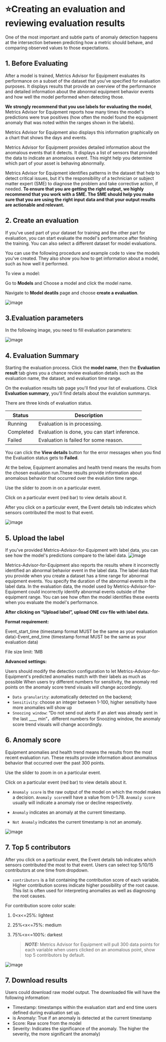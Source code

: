 # ⭐Creating an evaluation and reviewing evaluation results

One of the most important and subtle parts of anomaly detection happens at the intersection between predicting how a metric should behave, and comparing observed values to those expectations.

## 1. Before Evaluating 

After a model is trained, Metrics Advisor for Equipment evaluates its performance on a subset of the dataset that you've specified for evaluation purposes. It displays results that provide an overview of the performance and detailed information about the abnormal equipment behavior events and how well the model performed when detecting those.

**We strongly recommend that you use labels for evaluating the model**, Metrics Advisor for Equipment reports how many times the model's predictions were true positives (how often the model found the equipment anomaly that was noted within the ranges shown in the labels). 

Metrics Advisor for Equipment also displays this information graphically on a chart that shows the days and events.

Metrics Advisor for Equipment provides detailed information about the anomalous events that it detects. It displays a list of sensors that provided the data to indicate an anomalous event. This might help you determine which part of your asset is behaving abnormally.

Metrics Advisor for Equipment identifies patterns in the dataset that help to detect critical issues, but it's the responsibility of a technician or subject matter expert (SME) to diagnose the problem and take corrective action, if needed. **To ensure that you are getting the right output, we highly recommend that you work with a SME. The SME should help you make sure that you are using the right input data and that your output results are actionable and relevant.**



## 2. Create an evaluation

If you've used part of your dataset for training and the other part for evaluation, you can start evaluate the model's performance after finishing the training. You can also select a different dataset for model evaluations.

You can use the following procedure and example code to view the models you've created. They also show you how to get information about a model, such as how well it performed.

To view a model:

Go to **Models** and Choose a model and click the model name. 

Navigate to **Model deatils** page and choose **create a evaluation**.

![image](https://user-images.githubusercontent.com/36343326/175050952-b3a5036e-2a48-48f2-92e1-070d54d8e886.png)

## 3.**Evaluation parameters** 

In the following image, you need to fill evaluation parameters:

![image](https://user-images.githubusercontent.com/36343326/175051021-6633e3fd-61af-45b1-bcb3-f3c645efa388.png)



## 4. Evaluation Summary

Starting the evaluation process. Click the **model name**, then the **Evaluation result** tab gives you a chance review evaluation details such as the evaluation name, the dataset, and evaluation time range.

On the evaluation results tab page you'll find your list of evaluations. 
Click **Evaluation summary**, you'll find details about the evalution summarys.

There are three kinds of evaluation status.

| Status    | Description                                  |
| --------- | -------------------------------------------- |
| Running   | Evaluation is in processing.                 |
| Completed | Evaluation is done, you can start inference. |
| Failed    | Evaluation is failed for some reason.        |

You can click the **View details** button for the error messages when you find the Evaluation status gets to **Failed**.

At the below, Equipment anomalies and health trend means the results from the chosen evaluation run.These results provide information about anomalous behavior that occurred over the evalution time range.

Use the slider to zoom in on a particular event.

Click on a particular event (red bar) to view details about it.

After you click on a particular event, the Event details tab indicates which sensors contributed the most to that event.

![image](https://user-images.githubusercontent.com/36343326/175233341-e8eda33b-84e8-4e1a-8440-a635cacde7fd.png)



## 5. Upload the label

If you've provided Metrics-Advisor-for-Equipment with label data, you can see how the model's predictions compare to the label data. 
![image](https://user-images.githubusercontent.com/36343326/175234568-54d77e0b-926b-4a3a-9f48-01c8d6f3a8fa.png)

Metrics-Advisor-for-Equipment also reports the results where it incorrectly identified an abnormal behavior event in the label data. The label data that you provide when you create a dataset has a time range for abnormal equipment events. You specify the duration of the abnormal events in the label data. In the evaluation data, the model used by Metrics-Advisor-for-Equipment could incorrectly identify abnormal events outside of the equipment range. You can see how often the model identifies these events when you evaluate the model's performance.

**After clicking on “Upload label”, upload ONE csv file with label data.** 

**Format requirement:**

Event_start_time (timestamp format MUST be the same as your evaluation data)-Event_end_time (timestamp format MUST be the same as your evaluation data) 

File size limit: 1MB

**Advanced settings:**

Users should modify the detection configuration to let Metrics-Advisor-for-Equipment's predicted anomalies match with their labels as much as possible
When users try different numbers for sensitivity, the anomaly red points on the anomaly score trend visuals will change accordingly.

- `Data granularity`: automatically detected on the backend; 
- `Sensitivity`: choose an integer between 1-100, higher sensitivity have more anomalies will show up 
- `Snoozing window`: “Do not send out alerts if an alert was already sent in the last ____ min”，different numbers for Snoozing window, the anomaly score trend visuals will change accordingly. 

## 6. Anomaly score

Equipment anomalies and health trend means the results from the most recent evaluation run. These results provide information about anomalous behavior that occurred over the past 300 points. 

Use the slider to zoom in on a particular event.

Click on a particular event (red bar) to view details about it. 

-  `Anomaly score` is the raw output of the model on which the model makes a decision.  `Anomaly score`will have a value from 0-1.78.  `Anomaly score` usually will indicate a anomaly rise or decline respectively.

-  `Anomaly` indicates an anomaly at the current timestamp.

-  `Not Anomaly` indicates the current timestamp is not an anomaly.



![image](https://user-images.githubusercontent.com/36343326/175235792-55d6f4df-5111-4739-8556-e6d46349df43.png)

## 7. Top 5 contributors

After you click on a particular event, the Event details tab indicates which sensors contributed the most to that event. Users can select top 5/10/15 contributors at one time from dropdown. 

- `contributors` is a list containing the contribution score of each variable. Higher contribution scores indicate higher possibility of the root cause. This list is often used for interpreting anomalies as well as diagnosing the root causes.

For contribution score color scale:

1. 0<x<=25%: lightest

2. 25%<x<=75%: medium

3. 75%<x<=100%: darkest

   > **_NOTE:_**  Metrics Advisor for Equipment will pull 300 data points for each variable when users clicked on an anomalous point, show top 5 contributors by default.

![image](https://user-images.githubusercontent.com/36343326/175237217-cc591970-c8a5-4c16-8eb4-dbd5ef9cf651.png)




## 7. Download results

Users could download raw model output. The downloaded file will have the following information: 

- Timestamp: timestamps within the evaluation start and end time users defined during evaluation set up.
- is Anomaly: True if an anomaly is detected at the current timestamp
- Score: Raw score from the model
- Severity: Indicates the significance of the anomaly. The higher the severity, the more significant the anomaly)















